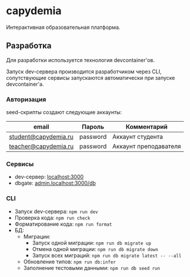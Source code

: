 # capydemia

Интерактивная образовательная платформа.

## Разработка

Для разработки используется технология devcontainer'ов.

Запуск dev-сервера производится разработчиком через CLI, сопутствующие сервисы
запускаются автоматически при запуске devcontainer'а.

### Авторизация

seed-скрипты создают следующие аккаунты:

| email                | Пароль   | Комментарий           |
| -------------------- | -------- | --------------------- |
| student@capydemia.ru | password | Аккаунт студента      |
| teacher@capydemia.ru | password | Аккаунт преподавателя |

### Сервисы

- dev-сервер: [localhost:3000](http://localhost:3000)
- dbgate: [admin.localhost:3000/db](http://admin.localhost:3000/db)

### CLI

- Запуск dev-сервера: `npm run dev`
- Проверка кода: `npm run check`
- Форматирование кода: `npm run format`
- БД:
  - Миграции:
    - Запуск одной миграции: `npm run db migrate up`
    - Отмена одной миграции: `npm run db migrate down`
    - Запуск всех миграций: `npm run db migrate latest -- --all`
  - Обновление типов: `npm run db:infer`
  - Заполнение тестовыми данными: `npm run db seed run`

